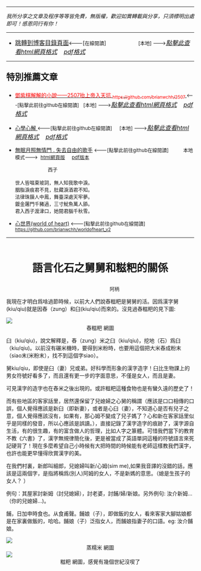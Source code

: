 ***
*我所分享之文章及程序等等皆免費，無版權，歡迎如實轉載與分享，只須標明出處即可！感恩同行有你！* 
****
- [<font size=3>跳轉到博客目錄頁面</font>](../../tableOfContent.md)<---[<font size=2>在線閱讀</font>]&nbsp;&nbsp; &nbsp; &nbsp; &nbsp; &nbsp; &nbsp; &nbsp; &nbsp; &nbsp;&nbsp; &nbsp;  <font size=2> [本地] ---></font><font size=3>[*_點擊此查看html網頁格式_*](../../tableOfContent.html)&nbsp; &nbsp; [*_pdf格式_*](../../tableOfContent.md.pdf)</font>
****

### <p style="font-size: 23px; font-weight:900;">特別推薦文章</p>

- [<font color=red> 鄧紫棋解解的小說——2507抬上帝入天坑 <sub>https://github.com/brianwchh/2507 </sub></font>](https://github.com/brianwchh/worldofheart_v2/blob/main/md_and_html/%E9%84%A7%E7%B4%AB%E6%A3%8B%E8%A7%A3%E8%A7%A3%E7%9A%84%E5%B0%8F%E8%AA%AA%E2%80%94%E2%80%942507%E6%8A%AC%E4%B8%8A%E5%B8%9D%E5%85%A5%E5%A4%A9%E5%9D%91.md)<font size=2><---[點擊此前往github在線閱讀]</font>&nbsp;&nbsp; <font size=2> [本地] ---></font><font size=3>[*_點擊此查看html網頁格式_*](../../md_and_html/鄧紫棋解解的小說——2507抬上帝入天坑.html)&nbsp; &nbsp; [*_pdf格式_*](../../md_and_html/鄧紫棋解解的小說——2507抬上帝入天坑.md.pdf)</font> 

- [<font  > 心學心解 </font>](https://github.com/brianwchh/worldofheart_v2/blob/main/md_and_html/%E5%BF%83%E5%AD%B8%E6%96%B0%E8%A7%A3.md)<font size=2><---[點擊此前往github在線閱讀]</font>&nbsp;&nbsp; &nbsp;   <font size=2> [本地] ---></font><font size=3>[*_點擊此查看html網頁格式_*](../../md_and_html/心學新解.html)&nbsp; &nbsp; [*_pdf格式_*](../../md_and_html/心學新解.md.pdf)</font> 

- [<font  >無眠月照無情門 . 失去自由的歌手</font>](https://github.com/brianwchh/worldofheart_v2/blob/main/md_and_html/%E7%84%A1%E7%9C%A0%E6%9C%88%E7%85%A7%E7%84%A1%E6%83%85%E9%96%80.md)<font size=2> <---[點擊此前往github在線閱讀]</font> &nbsp;&nbsp;&nbsp;&nbsp;&nbsp;&nbsp;&nbsp;&nbsp; <font size=2>本地模式---> &nbsp;[html網頁版](../../md_and_html/無眠月照無情門.html) &nbsp;&nbsp;&nbsp; [pdf版本](../../md_and_html/無眠月照無情門.md.pdf) </font>

    <p><font size=2>&nbsp; &nbsp; &nbsp; &nbsp; &nbsp; &nbsp; &nbsp; &nbsp; &nbsp; &nbsp; &nbsp; &nbsp; 西子</br></br>世人皆唱東坡詞，無人知我歌中淚。</br>胭脂淚痕君不見，肚藏淚酒君不知。</br>法律珠鍊人中鳳，舞臺深處天牢夢。</br>鍍金屠門千豬過，三寸魷魚萬人舔。</br>君入西子渡津口，她閱君腦千秋雪。</font></p>
    
- [<font  >心世界(world of heart)</font>](https://github.com/brianwchh/worldofheart_v2)<font size=2> <---[點擊此前往github在線閱讀]</font> <sub> https://github.com/brianwchh/worldofheart_v2 </sub>

   

****




</br>


<p align="center" style="font-size: 28px; font-weight: 600;">語言化石之舅舅和糍粑的關係</p>

<p align="center" style="font-size: small;">&nbsp;&nbsp;&nbsp;&nbsp;&nbsp;&nbsp;&nbsp;&nbsp;&nbsp;&nbsp;&nbsp;&nbsp;&nbsp;&nbsp;&nbsp;&nbsp;&nbsp;&nbsp;&nbsp;&nbsp; 阿柄</p>

我現在才明白爲啥過節時候，以前大人們說舂糍粑是舅舅的活。因爲漢字舅(kiu/qiu)就是因舂（zung）和臼(kiu/qiu)而來的。沒見過舂糍粑的見下圖: 

<!-- image area, flex to make it center,it may not work for github, for html and pdf rendering only -->
<div align="center" style="page-break-inside: avoid; margin-top:1px; margin-bottom:1px;"> <!-- pictureWrapper_div add this only to make the bendan github understand -->
<div class="ImageWrapperFlex" >
<div class="FlexSide"  ></div>
<image class="FlexImage"   src='./images/舂糍粑2.jpg'/>
<div class="FlexSide" ></div>
</div>
<p align="center" style="margin:0px;"> 舂糍粑 網圖 </p> 
</div> <!-- end pictureWrapper_div -->



臼（kiu/qiu)，說文解釋是，舂（zung）米之臼（kiu/qiu)，挖地（石）爲臼（kiu/qiu)。以前沒有碾米機時，要得到米粉時，也要用這個把大米舂成粉末（siao末(米粉末），找不到這個字siao）。

舅kiu/qiu，即使是臼（妻）兄或弟。好科學而形象的漢字造字！臼比生物課上的男女符號好看多了，而且還有更一步的字面意思，不僅是女人，而且是妻。   

可見漢字的造字也在舂米之後出現的。或許糍粑這種食物也是有蠻久遠的歷史了！   

而有些地區的客家話里，居然還保留了兒媳婦之心舅的稱謂（應該是口口相傳的口誤，個人覺得應該是新臼（即新妻），或者是心臼（妻），不知道心是否有兒子之意，個人覺得應該沒有，如果有，那心姆不變成了兒子媽了？心和新在客家話里似乎是同樣的發音，所以心應該是誤讀。），直接記錄了漢字造字的痕跡了，漢字源自生活，有的很生趣，有的富含做人的哲理，比如人字之篆體。可惜我們當下的教育不教《六書》了，漢字無規律簡化後，更是被當成了英語單詞這種的符號語言來死記硬背了！現在多麼希望自己小時候有大把時間的時候能有老師這樣教我們漢字，也許也能更早懂得欣賞漢字的美。

在我們村裏，新郎叫細郎，兒媳婦叫新/心姆(sim me),如果我音譯的沒錯的話，應該是這兩個字，是指將稱爲(別人)阿姆的女人，不是新媽的意思。（媳是生孩子的女人？  ） 

例句：其屋家討新姆（討兒媳婦），討老婆，討餔/婦/新娘。另外例句: 汝介新姆...（你的兒媳婦...)。

餔，日加申時食也。从食甫聲。餔娘（子），即做飯的女人，看來客家大腳姑娘都是在家裏做飯的，哈哈。餔娘（子）泛指女人，而餔娘指妻子的口語。eg: 汝介餔娘。

<!-- image area, flex to make it center,it may not work for github, for html and pdf rendering only -->
<div align="center" style="page-break-inside: avoid; margin-top:1px; margin-bottom:1px;"> <!-- pictureWrapper_div add this only to make the bendan github understand -->
<div class="ImageWrapperFlex" >
<div class="FlexSide"  ></div>
<image class="FlexImage"   src='./images/蒸糯米.jpeg'/>
<div class="FlexSide" ></div>
</div>
<p align="center" style="margin:0px;"> 蒸糯米 網圖 </p> 
</div> <!-- end pictureWrapper_div -->

<!-- image area, flex to make it center,it may not work for github, for html and pdf rendering only -->
<div align="center" style="page-break-inside: avoid; margin-top:1px; margin-bottom:1px;"> <!-- pictureWrapper_div add this only to make the bendan github understand -->
<div class="ImageWrapperFlex" >
<div class="FlexSide"  ></div>
<image class="FlexImage"   src='./images/糍粑.jpg'/>
<div class="FlexSide" ></div>
</div>
<p align="center" style="margin:0px;"> 糍粑 網圖，感覺有幾個世紀沒喫了 </p> 
</div> <!-- end pictureWrapper_div -->





<style>

.ImageWrapperFlex {
    display: flex; 
    flex-direction: row; 
    margin-top: 1px; 
    margin-bottom: 1px;

    width: 100% ;
}

.FlexSide {
    flex-basis: 0px ;
    flex:1;

}



/* large device screen 設置熒幕顯示圖片大小（電腦等大型屏幕）*/
@media only screen and (min-width: 600px) {

    .FlexImage {
        flex-basis: 700px ;
        flex:0;    
        height:auto; 
        max-width: 700px;
        min-width: 700px;
     
    }

}

 /* small device screen 設置熒幕顯示圖片大小（平板手機等屏幕）*/
@media only screen and (max-width: 600px) {
    
    .FlexImage {
        flex-basis: 600px ;
        flex:1;
        height:auto; 
     
    }

}

/* style for print !important 設置打印圖片大小*/
@media print {

    .FlexImage {
        flex-basis: 400px ;
        flex:0;    
        height:auto; 
        max-width: 400px;
        min-width: 400px;
     
    }
}

</style>


<!-- 共用的css -->
<!-- <head>
    <link rel="stylesheet" href="../common_css/common_style.css">
</head> -->



 





